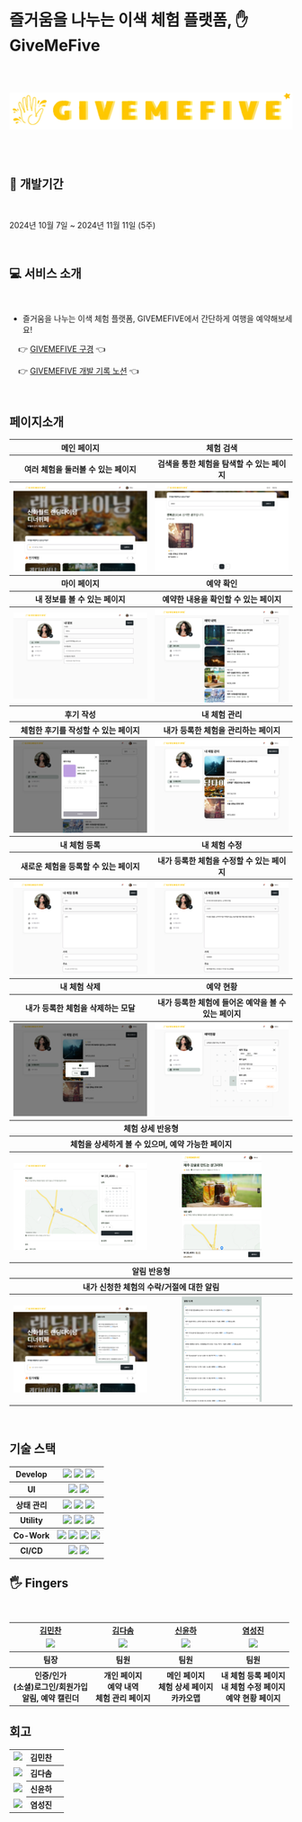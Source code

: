 # 즐거움을 나누는 이색 체험 플랫폼, ✋ GiveMeFive

<br/>
<br/>

[![GiveMeFive Logo](./source/images/logo-md.png)](https://give-me-five.vercel.app/)

<br/>
<br/>

## 📆 개발기간

<br/>

2024년 10월 7일 ~ 2024년 11월 11일 (5주)

<br/>

## 💻 서비스 소개

<br/>

- 즐거움을 나누는 이색 체험 플랫폼, GIVEMEFIVE에서 간단하게 여행을 예약해보세요!

&nbsp;&nbsp;&nbsp;&nbsp;👉 [GIVEMEFIVE 구경][배포] 👈

&nbsp;&nbsp;&nbsp;&nbsp;👉 [GIVEMEFIVE 개발 기록 노션][노션] 👈

<br/>

## 페이지소개

<div align='center'>
  <table>
    <tr>
      <th style='text-align: center;'>메인 페이지</th>
      <th style='text-align: center;'>체험 검색</th>
    </tr>
    <tr>
      <th style='text-align: center;'>여러 체험을 둘러볼 수 있는 페이지</th>
      <th style='text-align: center;'>검색을 통한 체험을 탐색할 수 있는 페이지</th>
    </tr>
    <tr>
      <th><img src='./source/images/메인.png' alt='메인'/></th>
      <th><img src='./source/images/체험검색.png' alt='체험검색'/></th>
    </tr>
    <tr>
    <th style='text-align: center;'>마이 페이지</th>
      <th style='text-align: center;'>예약 확인</th>
    </tr>
    <tr>
      <th style='text-align: center;'>내 정보를 볼 수 있는 페이지</th>
      <th style='text-align: center;'>예약한 내용을 확인할 수 있는 페이지</th>
    </tr>
    <tr>
      <th><img src='./source/images/마이페이지.png' alt='마이 페이지'/></th>
      <th><img src='./source/images/예약확인.png' alt='예약확인'/></th>
    </tr>
    <tr>
      <th style='text-align: center;'>후기 작성</th>  
      <th style='text-align: center;'>내 체험 관리</th>
    </tr>
    <tr>
      <th style='text-align: center;'>체험한 후기를 작성할 수 있는 페이지</th>
      <th style='text-align: center;'>내가 등록한 체험을 관리하는 페이지</th>
    </tr>
    <tr>
      <th><img src='./source/images/후기작성.png' alt='후기작성'/></th>
      <th><img src='./source/images/체험관리.png' alt='체험 관리'/></th>
    </tr>
    <tr>
    <th style='text-align: center;'>내 체험 등록</th>
      <th style='text-align: center;'>내 체험 수정</th>
    </tr>
    <tr>
    <th style='text-align: center;'>새로운 체험을 등록할 수 있는 페이지</th>
      <th style='text-align: center;'>내가 등록한 체험을 수정할 수 있는 페이지</th>
    </tr>
    <tr>
      <th><img src='./source/images/체험등록.png' alt='체험 등록'/></th>
      <th><img src='./source/images/체험수정.png' alt='체험 수정'/></th>
    </tr>
    <tr>
      <th style='text-align: center;'>내 체험 삭제</th>
      <th style='text-align: center;'>예약 현황</th>
    </tr>
    <tr>
      <th style='text-align: center;'>내가 등록한 체험을 삭제하는 모달</th>
      <th style='text-align: center;'>내가 등록한 체험에 들어온 예약을 볼 수 있는 페이지</th>
    </tr>
    <tr>
      <th><img src='./source/images/체험삭제.png' alt='체험 삭제'></th>
      <th><img src='./source/images/예약현황.png' alt='예약 현황'/></th>
    </tr>
    <tr>
      <th style='text-align: center;' colspan='2'>체험 상세 반응형</th>
    </tr>
    <tr>
      <th style='text-align: center;' colspan='2'>체험을 상세하게 볼 수 있으며, 예약 가능한 페이지</th>
    </tr>
    <tr>
      <th><img src='./source/images/체험상세.png' alt='체험 상세'/></th>
      <th>
        <div height='100%' align='center'>
          <img src='./source/images/체험상세_반응형.png' alt='체험 상세 반응형' width='60%'/>
        </div>
      </th>
    </tr>
    <tr>
      <th style='text-align: center;' colspan='2'>알림 반응형</th>
    </tr>
    <tr>
      <th style='text-align: center;' colspan='2'>내가 신청한 체험의 수락/거절에 대한 알림</th>
    </tr>
    <tr>
      <th><img src='./source/images/알림_풀사이즈.png' alt='예약 현황'/></th>
      <th>
        <div align='center' hegiht='100%'>
          <img src='./source/images/알림.png' alt='알림' width='60%'/>
        </div>
      </th>
    </tr>
  </table>
</div>
<!-- 
## 💡 핵심 기능

<br/>

### &nbsp;&nbsp; 🙆🏼‍♂️ 유저기능

<br/>

<div align='center'>
  <table align='center'>
    <tr>
      <th style='text-align: center;'>로그인</th>
      <th style='text-align: center;'>회원가입</th>
      <th style='text-align: center;'>소셜 로그인</th>
    </tr>
    <tr>
      <th>
        <img src='./source/gifs/login.gif' alt='로그인' />
      </th>
      <th>
        <img src='./source/gifs/signup.gif' alt='회원가입' />
      </th>
      <th>
        <img src='./source/gifs/oauth.gif' alt='소셜 로그인' />
      </th>
    </tr>
  </table>
</div>

<br/>

### &nbsp;&nbsp; 🏖️ 체험 관리

<br/>

<div align='center'>
  <table align='center'>
    <tr>
      <th style='text-align: center;'>체험 등록/수정</th>
      <th style='text-align: center;'>체험 예약/취소</th>
      <th style='text-align: center;'>예약 승락/거절</th>
    </tr>
    <tr>
      <th>
        <img src='./source/gifs/activity_manage.gif' alt='체험 등록/수정/삭제' />
      </th>
      <th>
        <img src='./source/gifs/booking.gif' alt='체험 예약/취소' />
      </th>
      <th>
        <img src='./source/gifs/accept_book.gif' alt='예약 승락/거절' />
      </th>
    </tr>
  </table>
</div>

<br/>

### &nbsp;&nbsp; 🔔 예약 알림

<br/>

<div align='center'>
  <table align='center'>
    <tr>
      <th style='text-align: center;'>체험 수락 알림</th>
    </tr>
    <tr>
      <th>
        <img src='./source/gifs/push_alarm.gif' alt='체험 승락 알림' width='33%'/>
      </th>
    </tr>
  </table>
</div> -->

<br/>

## 기술 스택

<table >
  <tr>
    <th>Develop</th>
    <th>
    <img src="https://img.shields.io/badge/REACT-61DAFB?style=flat-square&logo=React&logoColor=white"/> 
     <img src="https://img.shields.io/badge/NEXT-000000?style=flat-square&logo=nextdotjs&logoColor=white"/> <img src="https://img.shields.io/badge/TypeScript-3178C6?style=flat-square&logo=TypeScript&logoColor=white"/>
    </th>
  </tr>
  <tr>
    <th>UI</th>
    <th>
    <img src="https://img.shields.io/badge/SASS-CC6699?style=flat-square&logo=sass&logoColor=white"/> 
    <img src="https://img.shields.io/badge/mantine-339AF0?style=flat-square&logo=mantine&logoColor=white"/> 
    </th>
  </tr>
  <tr>
    <th>상태 관리</th>
    <th>
    <img src="https://img.shields.io/badge/Axios-5A29E4?style=flat-square&logo=axios&logoColor=white"/>
    <img src="https://img.shields.io/badge/TanstackReactQuery-FF4154?style=flat-square&logo=reactquery&logoColor=white"/>
    <img src="https://img.shields.io/badge/zustand-3f2336?style=flat-square&logo=&logoColor=white"/>
    </th>
  </tr>
  <tr>
    <th>Utility</th>
    <th>
    <img src="https://img.shields.io/badge/ReactHookForm-EC5990?style=flat-square&logo=reacthookform&logoColor=white"/> 
    <img src="https://img.shields.io/badge/dayjs-da6959?style=flat-square&logo=dayjs&logoColor=white"/> 
    <img src="https://img.shields.io/badge/classNames-5FA04E?style=flat-square&logo=nodedotjs&logoColor=white"/> 
    </th>
  </tr>
  <tr>
    <th>Co-Work</th>
    <th>
    <img src="https://img.shields.io/badge/GitHub-181717?style=flat-square&logo=GitHub&logoColor=white"/> 
    <img src="https://img.shields.io/badge/Notion-000000?style=flat-square&logo=Notion&logoColor=white"/> 
    <img src="https://img.shields.io/badge/Figma-F24E1E?style=flat-square&logo=Figma&logoColor=white"/> 
    <img src="https://img.shields.io/badge/Discord-5865F2?style=flat-square&logo=discord&logoColor=white"/>
    </th>
  </tr>
  <tr>
    <th>CI/CD</th>
    <th>
    <img src="https://img.shields.io/badge/GitHubAction-2088FF?style=flat-square&logo=githubactions&logoColor=white"/>
    <img src="https://img.shields.io/badge/VerCel-000000?style=flat-square&logo=vercel&logoColor=white"/>
    </th>
  </tr>
</table>

## 🖐️ Fingers

<br/>

<div align="center">  
  <table style="text-align:center;">
    <tr>
      <th style="text-align:center;"><a href="https://github.com/itscold96">김민찬</a></th>
      <th style="text-align:center;"><a href="https://github.com/KimDasom521">김다솜</a></th>
      <th style="text-align:center;"><a href="https://github.com/ayoooyh">신윤하</a></th>
      <th style="text-align:center;"><a href="https://github.com/MELATONIN99">염성진</a></th>
    </tr>
    <tr>
      <td style="text-align:center;"><a href="https://github.com/itscold96"><img width="180px" src="https://avatars.githubusercontent.com/u/98478661?v=4"/></a></td>
      <td style="text-align:center;"><a href="https://github.com/KimDasom521"><img width="180px" src="https://avatars.githubusercontent.com/u/83847755?v=4"/></a></td>
      <td style="text-align:center;"><a href="https://github.com/ayoooyh"><img width="180px" src="https://avatars.githubusercontent.com/u/127219927?v=4"/></a></td>
      <td style="text-align:center;"><a href="https://github.com/MELATONIN99"><img width="180px" src="https://avatars.githubusercontent.com/u/140742210?v=4a"/></a></td>
    </tr>
    <tr >
      <th style="text-align:center;">팀장</th>
      <th style="text-align:center;">팀원</th>
      <th style="text-align:center;">팀원</th>
      <th style="text-align:center;">팀원</th>
    </tr>
    <tr >
      <th style="text-align:center;">인증/인가<br> (소셜)로그인/회원가입<br> 알림, 예약 캘린더</th>
      <th style="text-align:center;">개인 페이지<br> 예약 내역<br> 체험 관리 페이지</th>
      <th style="text-align:center;">메인 페이지<br> 체험 상세 페이지<br> 카카오맵</th>
      <th style="text-align:center;">내 체험 등록 페이지<br> 내 체험 수정 페이지<br> 예약 현황 페이지</th>
    </tr>
  </table>
</div>

## 회고

<table>
  <tr>
    <td style="text-align:center;"><a href="https://github.com/itscold96"><img width="40px" src="https://avatars.githubusercontent.com/u/98478661?v=4"/></a></td>
    <th>김민찬</th>
    <th></th>
  </tr>
  <tr>
    <td style="text-align:center;"><a href="https://github.com/KimDasom521"><img width="40px" src="https://avatars.githubusercontent.com/u/83847755?v=4"/></a></td>
    <th>김다솜</th>
    <th></th>
  </tr>
  <tr>
    <td style="text-align:center;"><a href="https://github.com/ayoooyh"><img width="40px" src="https://avatars.githubusercontent.com/u/127219927?v=4"/></a></td>
    <th>신윤하</th>
    <th></th>
  </tr>
  <tr>
     <td style="text-align:center;"><a href="https://github.com/MELATONIN99"><img width="40px" src="https://avatars.githubusercontent.com/u/140742210?v=4a"/></a></td>
    <th>염성진</th>
    <th></th>
  </tr>
</table>

<!-- links -->

[배포]: https://give-me-five.vercel.app/
[노션]: https://paper-orchestra-b0e.notion.site/GlobalNomad-118c231b68de809c8e01f32b1e343760
